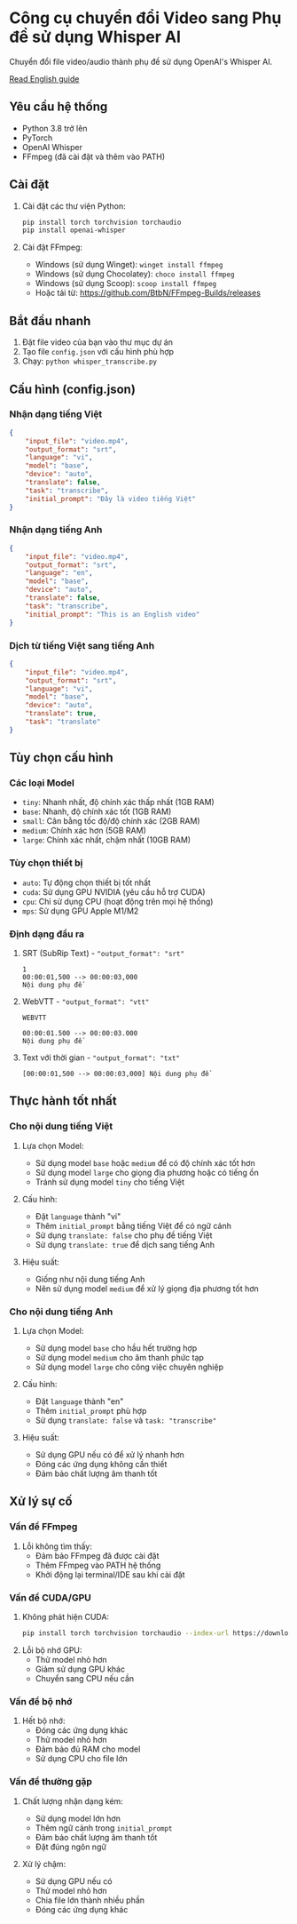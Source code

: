 # Công cụ chuyển đổi Video sang Phụ đề sử dụng Whisper AI

Chuyển đổi file video/audio thành phụ đề sử dụng OpenAI's Whisper AI.

[Read English guide](README.md)

## Yêu cầu hệ thống
- Python 3.8 trở lên
- PyTorch
- OpenAI Whisper
- FFmpeg (đã cài đặt và thêm vào PATH)

## Cài đặt
1. Cài đặt các thư viện Python:
   ```bash
   pip install torch torchvision torchaudio
   pip install openai-whisper
   ```

2. Cài đặt FFmpeg:
   - Windows (sử dụng Winget): `winget install ffmpeg`
   - Windows (sử dụng Chocolatey): `choco install ffmpeg`
   - Windows (sử dụng Scoop): `scoop install ffmpeg`
   - Hoặc tải từ: https://github.com/BtbN/FFmpeg-Builds/releases

## Bắt đầu nhanh
1. Đặt file video của bạn vào thư mục dự án
2. Tạo file `config.json` với cấu hình phù hợp
3. Chạy: `python whisper_transcribe.py`

## Cấu hình (config.json)

### Nhận dạng tiếng Việt
```json
{
    "input_file": "video.mp4",
    "output_format": "srt",
    "language": "vi",
    "model": "base",
    "device": "auto",
    "translate": false,
    "task": "transcribe",
    "initial_prompt": "Đây là video tiếng Việt"
}
```

### Nhận dạng tiếng Anh
```json
{
    "input_file": "video.mp4",
    "output_format": "srt",
    "language": "en",
    "model": "base",
    "device": "auto",
    "translate": false,
    "task": "transcribe",
    "initial_prompt": "This is an English video"
}
```

### Dịch từ tiếng Việt sang tiếng Anh
```json
{
    "input_file": "video.mp4",
    "output_format": "srt",
    "language": "vi",
    "model": "base",
    "device": "auto",
    "translate": true,
    "task": "translate"
}
```

## Tùy chọn cấu hình

### Các loại Model
- `tiny`: Nhanh nhất, độ chính xác thấp nhất (1GB RAM)
- `base`: Nhanh, độ chính xác tốt (1GB RAM)
- `small`: Cân bằng tốc độ/độ chính xác (2GB RAM)
- `medium`: Chính xác hơn (5GB RAM)
- `large`: Chính xác nhất, chậm nhất (10GB RAM)

### Tùy chọn thiết bị
- `auto`: Tự động chọn thiết bị tốt nhất
- `cuda`: Sử dụng GPU NVIDIA (yêu cầu hỗ trợ CUDA)
- `cpu`: Chỉ sử dụng CPU (hoạt động trên mọi hệ thống)
- `mps`: Sử dụng GPU Apple M1/M2

### Định dạng đầu ra
1. SRT (SubRip Text) - `"output_format": "srt"`
   ```
   1
   00:00:01,500 --> 00:00:03,000
   Nội dung phụ đề
   ```

2. WebVTT - `"output_format": "vtt"`
   ```
   WEBVTT

   00:00:01.500 --> 00:00:03.000
   Nội dung phụ đề
   ```

3. Text với thời gian - `"output_format": "txt"`
   ```
   [00:00:01,500 --> 00:00:03,000] Nội dung phụ đề
   ```

## Thực hành tốt nhất

### Cho nội dung tiếng Việt
1. Lựa chọn Model:
   - Sử dụng model `base` hoặc `medium` để có độ chính xác tốt hơn
   - Sử dụng model `large` cho giọng địa phương hoặc có tiếng ồn
   - Tránh sử dụng model `tiny` cho tiếng Việt

2. Cấu hình:
   - Đặt `language` thành "vi"
   - Thêm `initial_prompt` bằng tiếng Việt để có ngữ cảnh
   - Sử dụng `translate: false` cho phụ đề tiếng Việt
   - Sử dụng `translate: true` để dịch sang tiếng Anh

3. Hiệu suất:
   - Giống như nội dung tiếng Anh
   - Nên sử dụng model `medium` để xử lý giọng địa phương tốt hơn

### Cho nội dung tiếng Anh
1. Lựa chọn Model:
   - Sử dụng model `base` cho hầu hết trường hợp
   - Sử dụng model `medium` cho âm thanh phức tạp
   - Sử dụng model `large` cho công việc chuyên nghiệp

2. Cấu hình:
   - Đặt `language` thành "en"
   - Thêm `initial_prompt` phù hợp
   - Sử dụng `translate: false` và `task: "transcribe"`

3. Hiệu suất:
   - Sử dụng GPU nếu có để xử lý nhanh hơn
   - Đóng các ứng dụng không cần thiết
   - Đảm bảo chất lượng âm thanh tốt

## Xử lý sự cố

### Vấn đề FFmpeg
1. Lỗi không tìm thấy:
   - Đảm bảo FFmpeg đã được cài đặt
   - Thêm FFmpeg vào PATH hệ thống
   - Khởi động lại terminal/IDE sau khi cài đặt

### Vấn đề CUDA/GPU
1. Không phát hiện CUDA:
   ```bash
   pip install torch torchvision torchaudio --index-url https://download.pytorch.org/whl/cu118
   ```
2. Lỗi bộ nhớ GPU:
   - Thử model nhỏ hơn
   - Giảm sử dụng GPU khác
   - Chuyển sang CPU nếu cần

### Vấn đề bộ nhớ
1. Hết bộ nhớ:
   - Đóng các ứng dụng khác
   - Thử model nhỏ hơn
   - Đảm bảo đủ RAM cho model
   - Sử dụng CPU cho file lớn

### Vấn đề thường gặp
1. Chất lượng nhận dạng kém:
   - Sử dụng model lớn hơn
   - Thêm ngữ cảnh trong `initial_prompt`
   - Đảm bảo chất lượng âm thanh tốt
   - Đặt đúng ngôn ngữ

2. Xử lý chậm:
   - Sử dụng GPU nếu có
   - Thử model nhỏ hơn
   - Chia file lớn thành nhiều phần
   - Đóng các ứng dụng khác 
